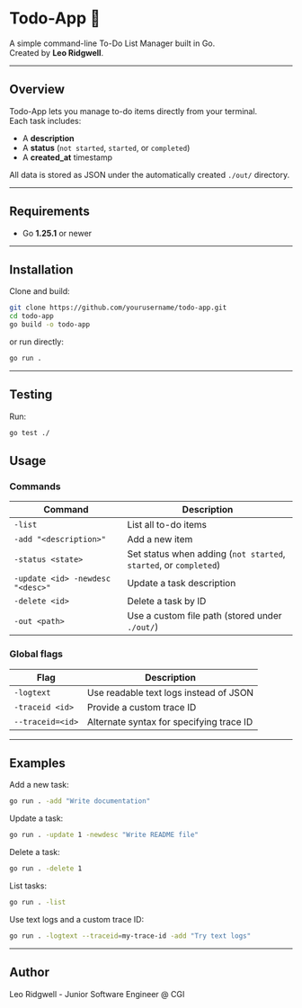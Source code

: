 # Todo-App 📝

A simple command-line To-Do List Manager built in Go.  
Created by **Leo Ridgwell**.

---

## Overview

Todo-App lets you manage to-do items directly from your terminal.  
Each task includes:
- A **description**
- A **status** (`not started`, `started`, or `completed`)
- A **created_at** timestamp  

All data is stored as JSON under the automatically created `./out/` directory.

---

## Requirements

- Go **1.25.1** or newer

---

## Installation

Clone and build:
```bash
git clone https://github.com/yourusername/todo-app.git
cd todo-app
go build -o todo-app
```
or run directly:
```bash
go run .
```

---

## Testing

Run:
```bash
go test ./
```

## Usage

### Commands
| Command                          | Description                                                       |
| -------------------------------- | ----------------------------------------------------------------- |
| `-list`                          | List all to-do items                                              |
| `-add "<description>"`           | Add a new item                                                    |
| `-status <state>`                | Set status when adding (`not started`, `started`, or `completed`) |
| `-update <id> -newdesc "<desc>"` | Update a task description                                         |
| `-delete <id>`                   | Delete a task by ID                                               |
| `-out <path>`                    | Use a custom file path (stored under `./out/`)                    |

### Global flags
| Flag             | Description                              |
| ---------------- | ---------------------------------------- |
| `-logtext`       | Use readable text logs instead of JSON   |
| `-traceid <id>`  | Provide a custom trace ID                |
| `--traceid=<id>` | Alternate syntax for specifying trace ID |

---

## Examples

Add a new task:
```bash
go run . -add "Write documentation"
```

Update a task:
```bash
go run . -update 1 -newdesc "Write README file"
```

Delete a task:
```bash
go run . -delete 1
```

List tasks:
```bash
go run . -list
```

Use text logs and a custom trace ID:
```bash
go run . -logtext --traceid=my-trace-id -add "Try text logs"
```

---

## Author

Leo Ridgwell - Junior Software Engineer @ CGI

